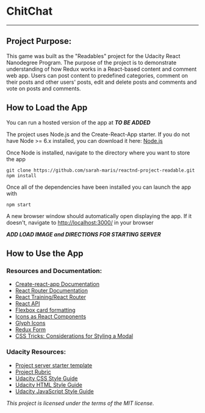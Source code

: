 # ChitChat
---

## Project Purpose:

This game was built as the "Readables"  project for the Udacity React Nanodegree Program. The purpose of the project is to demonstrate understanding of how Redux works in a React-based content and comment web app. Users can post content to predefined categories, comment on their posts and other users' posts, edit and delete posts and comments and vote on posts and comments.

## How to Load the App
You can run a hosted version of the app at ***TO BE ADDED***

The project uses Node.js and the Create-React-App starter.  If you do not have Node >= 6.x installed, you can download it here: [Node.js](https://nodejs.org/en/)

Once Node is installed, navigate to the directory where you want to store the app
```
git clone https://github.com/sarah-maris/reactnd-project-readable.git
npm install
```
Once all of the dependencies have been installed you can launch the app with
```
npm start
```

A new browser window should automatically open displaying the app.  If it doesn't, navigate to [http://localhost:3000/](http://localhost:3000/) in your browser

***ADD LOAD IMAGE and DIRECTIONS FOR STARTING SERVER***

## How to Use the App


### Resources and Documentation:
* [Create-react-app Documentation](https://github.com/facebookincubator/create-react-app)
* [React Router Documentation](http://knowbody.github.io/react-router-docs/)
* [React Training/React Router](https://reacttraining.com/react-router/web/api/BrowserRouter)
* [React API](https://facebook.github.io/react/docs/react-api.html)
* [Flexbox card formatting](https://codepen.io/ohansemmanuel/pen/Ljqdpa)
* [Icons as React Components](https://medium.com/@david.gilbertson/icons-as-react-components-de3e33cb8792)
* [Glyph Icons](http://glyph.smarticons.co/)
* [Redux Form](https://redux-form.com/7.1.1/)
* [CSS Tricks: Considerations for Styling a Modal](https://css-tricks.com/considerations-styling-modal/)

### Udacity Resources:
* [Project server starter template](https://github.com/udacity/reactnd-project-readable-starter)
* [Project Rubric](https://review.udacity.com/#!/rubrics/1017/view)
* [Udacity CSS Style Guide](http://udacity.github.io/frontend-nanodegree-styleguide/css.html)
* [Udacity HTML Style Guide](http://udacity.github.io/frontend-nanodegree-styleguide/index.html)
* [Udacity JavaScript Style Guide](http://udacity.github.io/frontend-nanodegree-styleguide/javascript.html)


*This project is licensed under the terms of the MIT license.*
